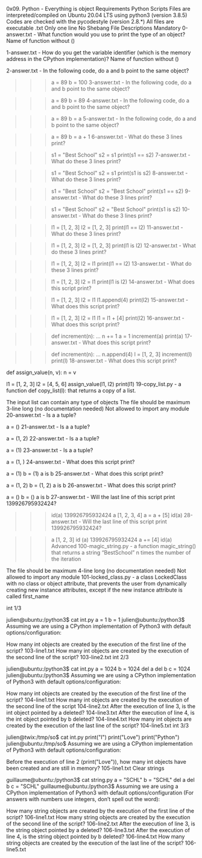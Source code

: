 0x09. Python - Everything is object
Requirements
Python Scripts
Files are interpreted/compiled on Ubuntu 20.04 LTS using python3 (version 3.8.5)
Codes are checked with the pycodestyle (version 2.8.*)
All files are executable
.txt
Only one line
No Shebang
File Descriptions
Mandatory
0-answer.txt - What function would you use to print the type of an object? Name of function without ()

1-answer.txt - How do you get the variable identifier (which is the memory address in the CPython implementation)? Name of function without ()

2-answer.txt - In the following code, do a and b point to the same object?

>>> a = 89
>>> b = 100
3-answer.txt - In the following code, do a and b point to the same object?

>>> a = 89
>>> b = 89
4-answer.txt - In the following code, do a and b point to the same object?

>>> a = 89
>>> b = a
5-answer.txt - In the following code, do a and b point to the same object?

>>> a = 89
>>> b = a + 1
6-answer.txt - What do these 3 lines print?

>>> s1 = "Best School"
>>> s2 = s1
>>> print(s1 == s2)
7-answer.txt - What do these 3 lines print?

>>> s1 = "Best School"
>>> s2 = s1
>>> print(s1 is s2)
8-answer.txt - What do these 3 lines print?

>>> s1 = "Best School"
>>> s2 = "Best School"
>>> print(s1 == s2)
9-answer.txt - What do these 3 lines print?

>>> s1 = "Best School"
>>> s2 = "Best School"
>>> print(s1 is s2)
10-answer.txt - What do these 3 lines print?

>>> l1 = [1, 2, 3]
>>> l2 = [1, 2, 3] 
>>> print(l1 == l2)
11-answer.txt - What do these 3 lines print?

>>> l1 = [1, 2, 3]
>>> l2 = [1, 2, 3] 
>>> print(l1 is l2)
12-answer.txt - What do these 3 lines print?

>>> l1 = [1, 2, 3]
>>> l2 = l1
>>> print(l1 == l2)
13-answer.txt - What do these 3 lines print?

>>> l1 = [1, 2, 3]
>>> l2 = l1
>>> print(l1 is l2)
14-answer.txt - What does this script print?

>>> l1 = [1, 2, 3]
>>> l2 = l1
>>> l1.append(4)
>>> print(l2)
15-answer.txt - What does this script print?

>>> l1 = [1, 2, 3]
>>> l2 = l1
>>> l1 = l1 + [4]
>>> print(l2)
16-answer.txt - What does this script print?

>>> def increment(n):
...     n += 1
>>> a = 1
>>> increment(a)
>>> print(a)
17-answer.txt - What does this script print?

>>> def increment(n):
...     n.append(4)
>>> l = [1, 2, 3]
>>> increment(l)
>>> print(l)
18-answer.txt - What does this script print?

def assign_value(n, v):
    n = v

l1 = [1, 2, 3]
l2 = [4, 5, 6]
assign_value(l1, l2)
print(l1)
19-copy_list.py - a function def copy_list(l): that returns a copy of a list.

The input list can contain any type of objects
The file should be maximum 3-line long (no documentation needed)
Not allowed to import any module
20-answer.txt - Is a a tuple?

a = ()
21-answer.txt - Is a a tuple?

a = (1, 2)
22-answer.txt - Is a a tuple?

a = (1)
23-answer.txt - Is a a tuple?

a = (1, )
24-answer.txt - What does this script print?

a = (1)
b = (1)
a is b
25-answer.txt - What does this script print?

a = (1, 2)
b = (1, 2)
a is b
26-answer.txt - What does this script print?

a = ()
b = ()
a is b
27-answer.txt - Will the last line of this script print 139926795932424?

>>> id(a)
139926795932424
>>> a
[1, 2, 3, 4]
>>> a = a + [5]
>>> id(a)
28-answer.txt - Will the last line of this script print 139926795932424?

>>> a
[1, 2, 3]
>>> id (a)
139926795932424
>>> a += [4]
>>> id(a)
Advanced
100-magic_string.py - a function magic_string() that returns a string “BestSchool” n times the number of the iteration

The file should be maximum 4-line long (no documentation needed)
Not allowed to import any module
101-locked_class.py - a class LockedClass with no class or object attribute, that prevents the user from dynamically creating new instance attributes, except if the new instance attribute is called first_name

int 1/3

julien@ubuntu:/python3$ cat int.py 
a = 1
b = 1
julien@ubuntu:/python3$ 
Assuming we are using a CPython implementation of Python3 with default options/configuration:

How many int objects are created by the execution of the first line of the script? 103-line1.txt
How many int objects are created by the execution of the second line of the script? 103-line2.txt
int 2/3

julien@ubuntu:/python3$ cat int.py 
a = 1024
b = 1024
del a
del b
c = 1024
julien@ubuntu:/python3$ 
Assuming we are using a CPython implementation of Python3 with default options/configuration:

How many int objects are created by the execution of the first line of the script? 104-line1.txt
How many int objects are created by the execution of the second line of the script 104-line2.txt
After the execution of line 3, is the int object pointed by a deleted? 104-line3.txt
After the execution of line 4, is the int object pointed by b deleted? 104-line4.txt
How many int objects are created by the execution of the last line of the script? 104-line5.txt
int 3/3

julien@twix:/tmp/so$ cat int.py 
print("I")
print("Love")
print("Python")
julien@ubuntu:/tmp/so$ 
Assuming we are using a CPython implementation of Python3 with default options/configuration:

Before the execution of line 2 (print("Love")), how many int objects have been created and are still in memory? 105-line1.txt
Clear strings

guillaume@ubuntu:/python3$ cat string.py 
a = "SCHL"
b = "SCHL"
del a
del b
c = "SCHL"
guillaume@ubuntu:/python3$
Assuming we are using a CPython implementation of Python3 with default options/configuration (For answers with numbers use integers, don’t spell out the word):

How many string objects are created by the execution of the first line of the script? 106-line1.txt
How many string objects are created by the execution of the second line of the script? 106-line2.txt
After the execution of line 3, is the string object pointed by a deleted? 106-line3.txt
After the execution of line 4, is the string object pointed by b deleted? 106-line4.txt
How many string objects are created by the execution of the last line of the script? 106-line5.txt
